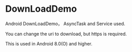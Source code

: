 # DownLoadDemo
Android DownLoadDemo， AsyncTask and Service used.

You can change the uri to download, but https is required.

This is used in Android 8.0(O) and higher.
